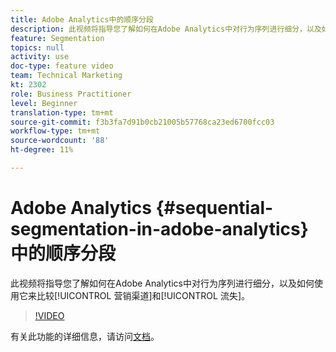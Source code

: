 ```yaml
---
title: Adobe Analytics中的顺序分段
description: 此视频将指导您了解如何在Adobe Analytics中对行为序列进行细分，以及如何使用这些序列比较营销渠道和流失。
feature: Segmentation
topics: null
activity: use
doc-type: feature video
team: Technical Marketing
kt: 2302
role: Business Practitioner
level: Beginner
translation-type: tm+mt
source-git-commit: f3b3fa7d91b0cb21005b57768ca23ed6700fcc03
workflow-type: tm+mt
source-wordcount: '88'
ht-degree: 11%

---
```



# Adobe Analytics {#sequential-segmentation-in-adobe-analytics}中的顺序分段

此视频将指导您了解如何在Adobe Analytics中对行为序列进行细分，以及如何使用它来比较[!UICONTROL 营销渠道]和[!UICONTROL 流失]。

>[!VIDEO](https://video.tv.adobe.com/v/25405/?quality=12)

有关此功能的详细信息，请访问[文档](https://marketing.adobe.com/resources/help/en_US/analytics/segment/index.html?f=seg_build_ui)。
